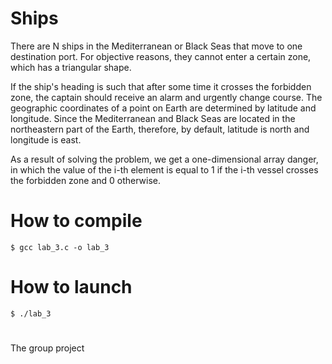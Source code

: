 # Ships
There are N ships in the Mediterranean or Black Seas that move to one destination port. For objective reasons, they cannot enter a certain zone, which has a triangular shape.

If the ship's heading is such that after some time it crosses the forbidden zone, the captain should receive an alarm and urgently change course.
The geographic coordinates of a point on Earth are determined by latitude and longitude. Since the Mediterranean and Black Seas are located in the northeastern part of the Earth, therefore, by default, latitude is north and longitude is east.

As a result of solving the problem, we get a one-dimensional array danger, in which the value of the i-th element is equal to 1 if the i-th vessel crosses the forbidden zone and 0 otherwise.
# How to compile
```
$ gcc lab_3.c -o lab_3
```
# How to launch
```
$ ./lab_3
```
#
The group project
